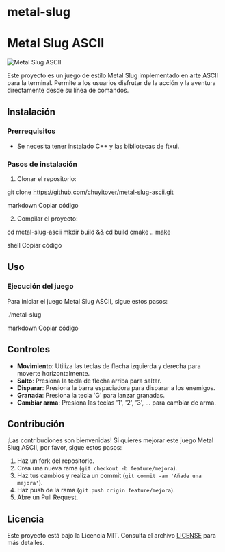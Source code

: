 # metal-slug
# Metal Slug ASCII

![Metal Slug ASCII](metal_slug_ascii.png)

Este proyecto es un juego de estilo Metal Slug implementado en arte ASCII para la terminal. Permite a los usuarios disfrutar de la acción y la aventura directamente desde su línea de comandos.

## Instalación

### Prerrequisitos

- Se necesita tener instalado C++ y las bibliotecas de ftxui.

### Pasos de instalación

1. Clonar el repositorio:

git clone https://github.com/chuyitover/metal-slug-ascii.git

markdown
Copiar código

2. Compilar el proyecto:

cd metal-slug-ascii
mkdir build && cd build
cmake ..
make

shell
Copiar código

## Uso

### Ejecución del juego

Para iniciar el juego Metal Slug ASCII, sigue estos pasos:

./metal-slug

markdown
Copiar código

## Controles

- **Movimiento**: Utiliza las teclas de flecha izquierda y derecha para moverte horizontalmente.
- **Salto**: Presiona la tecla de flecha arriba para saltar.
- **Disparar**: Presiona la barra espaciadora para disparar a los enemigos.
- **Granada**: Presiona la tecla 'G' para lanzar granadas.
- **Cambiar arma**: Presiona las teclas '1', '2', '3', ... para cambiar de arma.

## Contribución

¡Las contribuciones son bienvenidas! Si quieres mejorar este juego Metal Slug ASCII, por favor, sigue estos pasos:

1. Haz un fork del repositorio.
2. Crea una nueva rama (`git checkout -b feature/mejora`).
3. Haz tus cambios y realiza un commit (`git commit -am 'Añade una mejora'`).
4. Haz push de la rama (`git push origin feature/mejora`).
5. Abre un Pull Request.

## Licencia

Este proyecto está bajo la Licencia MIT. Consulta el archivo [LICENSE](LICENSE) para más detalles.